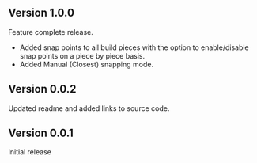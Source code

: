 ## Version 1.0.0
Feature complete release. 
- Added snap points to all build pieces with the option to enable/disable snap points on a piece by piece basis.
- Added Manual (Closest) snapping mode.

## Version 0.0.2
Updated readme and added links to source code.

## Version 0.0.1
Initial release
